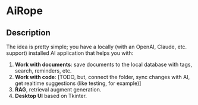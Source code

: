 # AiRope

## Description
The idea is pretty simple; you have a locally (with an OpenAI, Claude, etc. support) installed AI application that
helps you with:
1. **Work with documents**: save documents to the local database with tags, search, reminders, etc.
2. **Work with code**: [TODO, but, connect the folder, sync changes with AI, get realtime suggestions (like testing, for example)]
3. **RAG**, retrieval augment generation.
4. **Desktop UI** based on Tkinter.